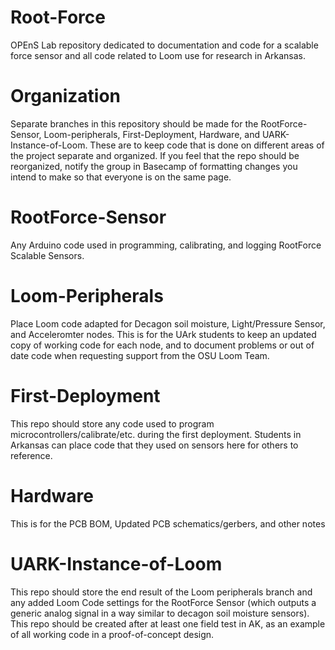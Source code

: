 # Root-Force
OPEnS Lab repository dedicated to documentation and code for a scalable force sensor and all code related to Loom use for research in Arkansas.

# Organization
Separate branches in this repository should be made for the RootForce-Sensor, Loom-peripherals, First-Deployment, Hardware, and UARK-Instance-of-Loom.  These are to keep code that is done on different areas of the project separate and organized.  If you feel that the repo should be reorganized, notify the group in Basecamp of formatting changes you intend to make so that everyone is on the same page.  

# RootForce-Sensor 
Any Arduino code used in programming, calibrating, and logging RootForce Scalable Sensors.  

# Loom-Peripherals
Place Loom code adapted for Decagon soil moisture, Light/Pressure Sensor, and Acceleromter nodes.  This is for the UArk students to keep an updated copy of working code for each node, and to document problems or out of date code when requesting support from the OSU Loom Team.  

# First-Deployment
This repo should store any code used to program microcontrollers/calibrate/etc. during the first deployment.  Students in Arkansas can place code that they used on sensors here for others to reference.  

# Hardware
This is for the PCB BOM, Updated PCB schematics/gerbers, and other notes

# UARK-Instance-of-Loom
This repo should store the end result of the Loom peripherals branch and any added Loom Code settings for the RootForce Sensor (which outputs a generic analog signal in a way similar to decagon soil moisture sensors).  This repo should be created after at least one field test in AK, as an example of all working code in a proof-of-concept design.  
